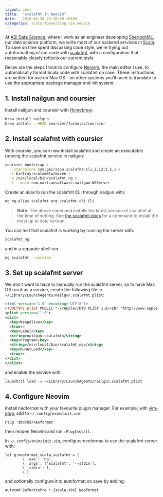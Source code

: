 ```yaml
---
layout: post
title:  "scalafmt in Neovim"
date:   2018-04-30 23:20:00 +0100
categories: scala formatting vim neovim
---
```


At [ASI Data Science][ASI], where I work as an engineer developing
[SherlockML][SherlockML], our data science platform, we write most of our
backend services in [Scala][Scala]. To save on time spent discussing code
style, we're trying out autoformatting of our code with [scalafmt][scalafmt],
with a configuration that reasonably closely reflects our current style.

Below are the steps I took to configure [Neovim][Neovim], the main editor I
use, to automatically format Scala code with scalafmt on save. These
instructions are written for use on Mac OS - on other systems you'll need to
translate to use the appropriate package manager and init system.

## 1. Install nailgun and coursier

Install nailgun and coursier with [Homebrew][Homebrew]:

```sh
brew install nailgun
brew install --HEAD coursier/formulas/coursier
```

## 2. Install scalafmt with coursier

With coursier, you can now install scalafmt and create an executable running
the scalafmt service in nailgun:

```sh
coursier bootstrap \
  --standalone com.geirsson:scalafmt-cli_2.12:1.5.1 \
  -r bintray:scalameta/maven \
  -o /usr/local/bin/scalafmt_ng \
  -f --main com.martiansoftware.nailgun.NGServer
```

Create an alias to run the scalafmt CLI through nailgun with:

```sh
ng ng-alias scalafmt org.scalafmt.cli.Cli
```

> **Note:** The above command installs the latest version of scalafmt at the
> time of writing. See [the scalafmt docs][scalafmt-nailgun] for a command to
> install the most up to date version.

You can test that scalafmt is working by running the server with:

```sh
scalafmt_ng
```

and in a separate shell run

```sh
ng scalafmt --version
```

## 3. Set up scalafmt server

We don't want to have to manually run the scalafmt server, so to have Mac OS
run it as a service, create the following file in
`~/Library/LaunchAgents/nailgun.scalafmt.plist`:

```xml
<?xml version="1.0" encoding="UTF-8"?>
<!DOCTYPE plist PUBLIC "-//Apple//DTD PLIST 1.0//EN" "http://www.apple.com/DTDs/PropertyList-1.0.dtd">
<plist version="1.0">
<dict>
  <key>KeepAlive</key>
  <true/>
  <key>Label</key>
  <string>nailgun.scalafmt</string>
  <key>Program</key>
  <string>/usr/local/bin/scalafmt_ng</string>
  <key>RunAtLoad</key>
  <true/>
</dict>
</plist>
```

and enable the service with:

```sh
launchctl load -w ~/Library/LaunchAgents/nailgun.scalafmt.plist
```

## 4. Configure Neovim

Install neoformat with your favourite plugin manager. For example, with
[vim-plug], add to `~/.config/nvim/init.vim`:

```vim
Plug 'sbdchd/neoformat'
```

then reopen Neovim and run `:PlugInstall`.

In `~/.config/nvim/init.vim`, configure neoformat to use the scalafmt server
with:

```vim
let g:neoformat_scala_scalafmt = {
        \ 'exe': 'ng',
        \ 'args': ['scalafmt', '--stdin'],
        \ 'stdin': 1,
        \ }
```

and optionally configure it to autoformat on save by adding:

```vim
autocmd BufWritePre *.{scala,sbt} Neoformat
```

[ASI]: https://asidatascience.com/
[SherlockML]: https://sherlockml.com/
[Scala]: https://www.scala-lang.org/
[scalafmt]: http://scalameta.org/scalafmt/
[Neovim]: https://neovim.io/
[Homebrew]: https://brew.sh/
[scalafmt-nailgun]: http://scalameta.org/scalafmt/#Nailgun
[vim-plug]: https://github.com/junegunn/vim-plug
